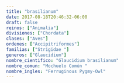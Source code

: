 ```yaml
---
title: "brasilianum"
date: 2017-08-18T20:46:32-06:00
draft: false
reinos: ["Animalia"]
divisiones: ["Chordata"]
clases: ["Aves"]
ordenes: ["Accipitriformes"]
familias: ["Strigidae "]
generos: ["Glaucidium"]
nombre_cientifico: "Glaucidium brasilianum"
nombre_comun: "Mochuelo Común "
nombre_ingles: "Ferruginous Pygmy-Owl"
---
```

